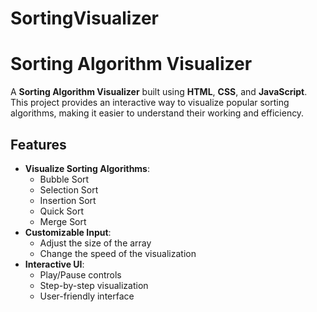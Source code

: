 # SortingVisualizer
# Sorting Algorithm Visualizer

A **Sorting Algorithm Visualizer** built using **HTML**, **CSS**, and **JavaScript**. This project provides an interactive way to visualize popular sorting algorithms, making it easier to understand their working and efficiency.

## Features

- **Visualize Sorting Algorithms**:
  - Bubble Sort
  - Selection Sort
  - Insertion Sort
  - Quick Sort
  - Merge Sort
- **Customizable Input**:
  - Adjust the size of the array
  - Change the speed of the visualization
- **Interactive UI**:
  - Play/Pause controls
  - Step-by-step visualization
  - User-friendly interface


